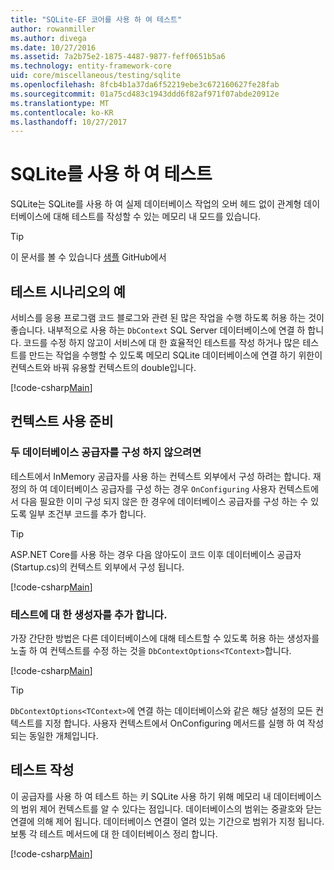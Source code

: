 ```yaml
---
title: "SQLite-EF 코어를 사용 하 여 테스트"
author: rowanmiller
ms.author: divega
ms.date: 10/27/2016
ms.assetid: 7a2b75e2-1875-4487-9877-feff0651b5a6
ms.technology: entity-framework-core
uid: core/miscellaneous/testing/sqlite
ms.openlocfilehash: 8fcb4b1a37da6f52219ebe3c672160627fe28fab
ms.sourcegitcommit: 01a75cd483c1943ddd6f82af971f07abde20912e
ms.translationtype: MT
ms.contentlocale: ko-KR
ms.lasthandoff: 10/27/2017
---
```

# <a name="testing-with-sqlite"></a>SQLite를 사용 하 여 테스트

SQLite는 SQLite를 사용 하 여 실제 데이터베이스 작업의 오버 헤드 없이 관계형 데이터베이스에 대해 테스트를 작성할 수 있는 메모리 내 모드를 있습니다.

> [!TIP]  
> 이 문서를 볼 수 있습니다 [샘플](https://github.com/aspnet/EntityFramework.Docs/tree/master/samples/core/Miscellaneous/Testing) GitHub에서

## <a name="example-testing-scenario"></a>테스트 시나리오의 예

서비스를 응용 프로그램 코드 블로그와 관련 된 많은 작업을 수행 하도록 허용 하는 것이 좋습니다. 내부적으로 사용 하는 `DbContext` SQL Server 데이터베이스에 연결 하 합니다. 코드를 수정 하지 않고이 서비스에 대 한 효율적인 테스트를 작성 하거나 많은 테스트를 만드는 작업을 수행할 수 있도록 메모리 SQLite 데이터베이스에 연결 하기 위한이 컨텍스트와 바꿔 유용할 컨텍스트의 double입니다.

[!code-csharp[Main](../../../../samples/core/Miscellaneous/Testing/BusinessLogic/BlogService.cs)]

## <a name="get-your-context-ready"></a>컨텍스트 사용 준비

### <a name="avoid-configuring-two-database-providers"></a>두 데이터베이스 공급자를 구성 하지 않으려면

테스트에서 InMemory 공급자를 사용 하는 컨텍스트 외부에서 구성 하려는 합니다. 재정의 하 여 데이터베이스 공급자를 구성 하는 경우 `OnConfiguring` 사용자 컨텍스트에서 다음 필요한 이미 구성 되지 않은 한 경우에 데이터베이스 공급자를 구성 하는 수 있도록 일부 조건부 코드를 추가 합니다.

> [!TIP]  
> ASP.NET Core를 사용 하는 경우 다음 않아도이 코드 이후 데이터베이스 공급자 (Startup.cs)의 컨텍스트 외부에서 구성 됩니다.

[!code-csharp[Main](../../../../samples/core/Miscellaneous/Testing/BusinessLogic/BloggingContext.cs#OnConfiguring)]

### <a name="add-a-constructor-for-testing"></a>테스트에 대 한 생성자를 추가 합니다.

가장 간단한 방법은 다른 데이터베이스에 대해 테스트할 수 있도록 허용 하는 생성자를 노출 하 여 컨텍스트를 수정 하는 것을 `DbContextOptions<TContext>`합니다.

[!code-csharp[Main](../../../../samples/core/Miscellaneous/Testing/BusinessLogic/BloggingContext.cs#Constructors)]

> [!TIP]  
> `DbContextOptions<TContext>`에 연결 하는 데이터베이스와 같은 해당 설정의 모든 컨텍스트를 지정 합니다. 사용자 컨텍스트에서 OnConfiguring 메서드를 실행 하 여 작성 되는 동일한 개체입니다.

## <a name="writing-tests"></a>테스트 작성

이 공급자를 사용 하 여 테스트 하는 키 SQLite 사용 하기 위해 메모리 내 데이터베이스의 범위 제어 컨텍스트를 알 수 있다는 점입니다. 데이터베이스의 범위는 중괄호와 닫는 연결에 의해 제어 됩니다. 데이터베이스 연결이 열려 있는 기간으로 범위가 지정 됩니다. 보통 각 테스트 메서드에 대 한 데이터베이스 정리 합니다.

[!code-csharp[Main](../../../../samples/core/Miscellaneous/Testing/TestProject/SQLite/BlogServiceTests.cs)]
